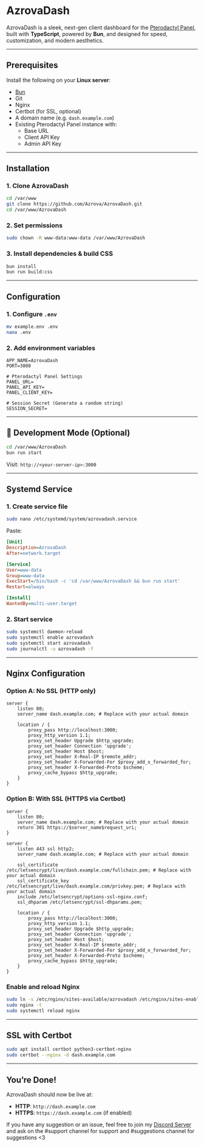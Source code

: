 # **AzrovaDash**

AzrovaDash is a sleek, next-gen client dashboard for the [Pterodactyl Panel](https://pterodactyl.io), built with **TypeScript**, powered by **Bun**, and designed for speed, customization, and modern aesthetics.

---

## Prerequisites

Install the following on your **Linux server**:

- [Bun](https://bun.sh/docs/installation)
- Git
- Nginx
- Certbot (for SSL, optional)
- A domain name (e.g. `dash.example.com`)
- Existing Pterodactyl Panel instance with:
  - Base URL
  - Client API Key
  - Admin API Key

---

## Installation

### 1. Clone AzrovaDash

```bash
cd /var/www
git clone https://github.com/Azrova/AzrovaDash.git
cd /var/www/AzrovaDash
```

### 2. Set permissions

```bash
sudo chown -R www-data:www-data /var/www/AzrovaDash
```

### 3. Install dependencies & build CSS

```bash
bun install
bun run build:css
```

---

## Configuration

### 1. Configure `.env`

```bash
mv example.env .env
nano .env
```

### 2. Add environment variables

```env
APP_NAME=AzrovaDash
PORT=3000

# Pterodactyl Panel Settings
PANEL_URL=
PANEL_API_KEY=
PANEL_CLIENT_KEY=

# Session Secret (Generate a random string)
SESSION_SECRET=
```

---

## 🧪 Development Mode (Optional)

```bash
cd /var/www/AzrovaDash
bun run start
```

Visit: `http://<your-server-ip>:3000`

---

## Systemd Service

### 1. Create service file

```bash
sudo nano /etc/systemd/system/azrovadash.service
```

Paste:

```ini
[Unit]
Description=AzrovaDash
After=network.target

[Service]
User=www-data
Group=www-data
ExecStart=/bin/bash -c 'cd /var/www/AzrovaDash && bun run start'
Restart=always

[Install]
WantedBy=multi-user.target
```

### 2. Start service

```bash
sudo systemctl daemon-reload
sudo systemctl enable azrovadash
sudo systemctl start azrovadash
sudo journalctl -u azrovadash -f
```

---

## Nginx Configuration

### Option A: No SSL (HTTP only)

```nginx
server {
    listen 80;
    server_name dash.example.com; # Replace with your actual domain

    location / {
        proxy_pass http://localhost:3000;
        proxy_http_version 1.1;
        proxy_set_header Upgrade $http_upgrade;
        proxy_set_header Connection 'upgrade';
        proxy_set_header Host $host;
        proxy_set_header X-Real-IP $remote_addr;
        proxy_set_header X-Forwarded-For $proxy_add_x_forwarded_for;
        proxy_set_header X-Forwarded-Proto $scheme;
        proxy_cache_bypass $http_upgrade;
    }
}
```

### Option B: With SSL (HTTPS via Certbot)

```nginx
server {
    listen 80;
    server_name dash.example.com; # Replace with your actual domain
    return 301 https://$server_name$request_uri;
}

server {
    listen 443 ssl http2;
    server_name dash.example.com; # Replace with your actual domain

    ssl_certificate /etc/letsencrypt/live/dash.example.com/fullchain.pem; # Replace with your actual domain
    ssl_certificate_key /etc/letsencrypt/live/dash.example.com/privkey.pem; # Replace with your actual domain
    include /etc/letsencrypt/options-ssl-nginx.conf;
    ssl_dhparam /etc/letsencrypt/ssl-dhparams.pem;

    location / {
        proxy_pass http://localhost:3000;
        proxy_http_version 1.1;
        proxy_set_header Upgrade $http_upgrade;
        proxy_set_header Connection 'upgrade';
        proxy_set_header Host $host;
        proxy_set_header X-Real-IP $remote_addr;
        proxy_set_header X-Forwarded-For $proxy_add_x_forwarded_for;
        proxy_set_header X-Forwarded-Proto $scheme;
        proxy_cache_bypass $http_upgrade;
    }
}
```

### Enable and reload Nginx

```bash
sudo ln -s /etc/nginx/sites-available/azrovadash /etc/nginx/sites-enabled/
sudo nginx -t
sudo systemctl reload nginx
```

---

## SSL with Certbot

```bash
sudo apt install certbot python3-certbot-nginx
sudo certbot --nginx -d dash.example.com
```

---

## You’re Done!

AzrovaDash should now be live at:

- **HTTP**: `http://dash.example.com`
- **HTTPS**: `https://dash.example.com` (if enabled)

If you have any suggestion or an issue, feel free to join my [Discord Server](https://discord.gg/qC9vEY8y25) and ask on the #support channel for support and #suggestions channel for suggestions <3
